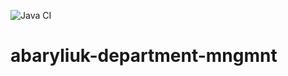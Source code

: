 ![Java CI](https://github.com/Brest-Java-Course-2020/workflows/Java%20CI/badge.svg)
# abaryliuk-department-mngmnt
